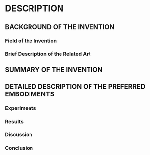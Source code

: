 # DESCRIPTION

## BACKGROUND OF THE INVENTION

### Field of the Invention

### Brief Description of the Related Art

## SUMMARY OF THE INVENTION

## DETAILED DESCRIPTION OF THE PREFERRED EMBODIMENTS

### Experiments

### Results

### Discussion

### Conclusion

